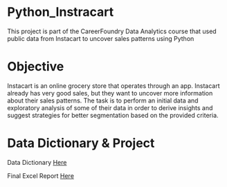 # Python_Instracart
This project is part of the CareerFoundry Data Analytics course that used public data from Instacart to uncover sales patterns using Python
# Objective
Instacart is an online grocery store that operates through an app. Instacart already has very good sales, but they want to uncover more information about their sales patterns. The task is to perform an initial data and exploratory analysis of some of their data in order to derive insights and suggest strategies for better segmentation based on the provided criteria.
# Data Dictionary & Project

Data Dictionary [Here](https://github.com/smsteele17/Python_Instracart_Analysis/files/10025025/customers.1.zip)

Final Excel Report [Here](https://github.com/smsteele17/Python_Instracart_Analysis/files/10025039/A4.Instacart.Basket.Analysis.Report.xlsx)
